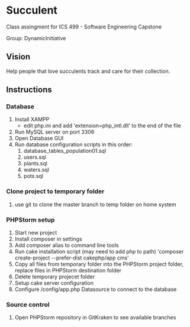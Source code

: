 # Succulent
Class assingment for ICS 499 - Software Engineering Capstone

Group: DynamicInitiative

## Vision
Help people that love succulents track and care for their collection.

## Instructions

### Database
1. Install XAMPP
   - edit php.ini and add 'extension=php_intl.dll' to the end of the file
2. Run MySQL server on port 3306
3. Open Database GUI
4. Run database configuration scripts in this order:
   1. database_tables_population01.sql
   2. users.sql
   3. plants.sql
   4. waters.sql
   5. pots.sql

### Clone project to temporary folder
1. use git to clone the master branch to temp folder on home system

### PHPStorm setup
1. Start new project
2. Install composer in settings
3. Add composer alias to command line tools
4. Run cake installation script (may need to add php to path) 'composer create-project --prefer-dist cakephp/app cms'
5. Copy all files from temporary folder into the PHPStorm project folder, replace files in PHPStorm destination folder
6. Delete temporary projecet folder
7. Setup cake server configuration
8. Configure /config/app.php Datasource to connect to the database

### Source control
1. Open PHPStorm repository in GitKraken to see available branches
